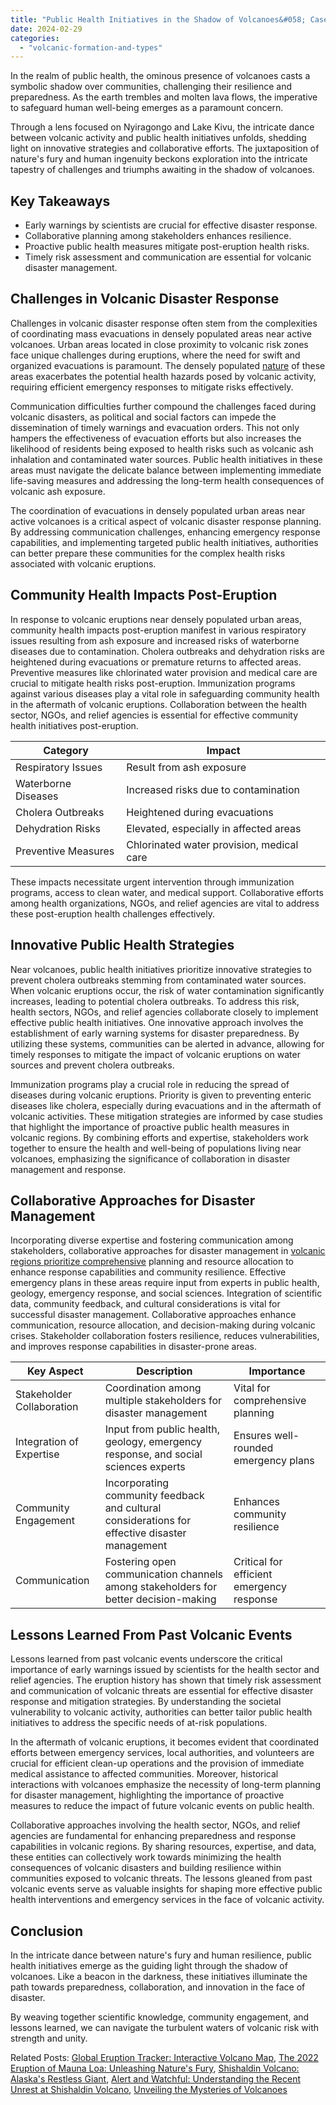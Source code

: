 ```yaml
---
title: "Public Health Initiatives in the Shadow of Volcanoes&#058; Case Studies"
date: 2024-02-29
categories: 
  - "volcanic-formation-and-types"
---
```


In the realm of public health, the ominous presence of volcanoes casts a symbolic shadow over communities, challenging their resilience and preparedness. As the earth trembles and molten lava flows, the imperative to safeguard human well-being emerges as a paramount concern.

Through a lens focused on Nyiragongo and Lake Kivu, the intricate dance between volcanic activity and public health initiatives unfolds, shedding light on innovative strategies and collaborative efforts. The juxtaposition of nature's fury and human ingenuity beckons exploration into the intricate tapestry of challenges and triumphs awaiting in the shadow of volcanoes.

## Key Takeaways

- Early warnings by scientists are crucial for effective disaster response.
- Collaborative planning among stakeholders enhances resilience.
- Proactive public health measures mitigate post-eruption health risks.
- Timely risk assessment and communication are essential for volcanic disaster management.

## Challenges in Volcanic Disaster Response

Challenges in volcanic disaster response often stem from the complexities of coordinating mass evacuations in densely populated areas near active volcanoes. Urban areas located in close proximity to volcanic risk zones face unique challenges during eruptions, where the need for swift and organized evacuations is paramount. The densely populated [nature](https://magmamatters.com/the-art-and-science-of-volcano-monitoring/ "The Art and Science of Volcano Monitoring") of these areas exacerbates the potential health hazards posed by volcanic activity, requiring efficient emergency responses to mitigate risks effectively.

Communication difficulties further compound the challenges faced during volcanic disasters, as political and social factors can impede the dissemination of timely warnings and evacuation orders. This not only hampers the effectiveness of evacuation efforts but also increases the likelihood of residents being exposed to health risks such as volcanic ash inhalation and contaminated water sources. Public health initiatives in these areas must navigate the delicate balance between implementing immediate life-saving measures and addressing the long-term health consequences of volcanic ash exposure.

The coordination of evacuations in densely populated urban areas near active volcanoes is a critical aspect of volcanic disaster response planning. By addressing communication challenges, enhancing emergency response capabilities, and implementing targeted public health initiatives, authorities can better prepare these communities for the complex health risks associated with volcanic eruptions.

## Community Health Impacts Post-Eruption

In response to volcanic eruptions near densely populated urban areas, community health impacts post-eruption manifest in various respiratory issues resulting from ash exposure and increased risks of waterborne diseases due to contamination. Cholera outbreaks and dehydration risks are heightened during evacuations or premature returns to affected areas. Preventive measures like chlorinated water provision and medical care are crucial to mitigate health risks post-eruption. Immunization programs against various diseases play a vital role in safeguarding community health in the aftermath of volcanic eruptions. Collaboration between the health sector, NGOs, and relief agencies is essential for effective community health initiatives post-eruption.

| Category | Impact |
| --- | --- |
| Respiratory Issues | Result from ash exposure |
| Waterborne Diseases | Increased risks due to contamination |
| Cholera Outbreaks | Heightened during evacuations |
| Dehydration Risks | Elevated, especially in affected areas |
| Preventive Measures | Chlorinated water provision, medical care |

These impacts necessitate urgent intervention through immunization programs, access to clean water, and medical support. Collaborative efforts among health organizations, NGOs, and relief agencies are vital to address these post-eruption health challenges effectively.

## Innovative Public Health Strategies

Near volcanoes, public health initiatives prioritize innovative strategies to prevent cholera outbreaks stemming from contaminated water sources. When volcanic eruptions occur, the risk of water contamination significantly increases, leading to potential cholera outbreaks. To address this risk, health sectors, NGOs, and relief agencies collaborate closely to implement effective public health initiatives. One innovative approach involves the establishment of early warning systems for disaster preparedness. By utilizing these systems, communities can be alerted in advance, allowing for timely responses to mitigate the impact of volcanic eruptions on water sources and prevent cholera outbreaks.

Immunization programs play a crucial role in reducing the spread of diseases during volcanic eruptions. Priority is given to preventing enteric diseases like cholera, especially during evacuations and in the aftermath of volcanic activities. These mitigation strategies are informed by case studies that highlight the importance of proactive public health measures in volcanic regions. By combining efforts and expertise, stakeholders work together to ensure the health and well-being of populations living near volcanoes, emphasizing the significance of collaboration in disaster management and response.

## Collaborative Approaches for Disaster Management

Incorporating diverse expertise and fostering communication among stakeholders, collaborative approaches for disaster management in [volcanic regions prioritize comprehensive](https://magmamatters.com/understanding-volcanic-formation-a-comprehensive-guide/ "Understanding Volcanic Formation: A Comprehensive Guide") planning and resource allocation to enhance response capabilities and community resilience. Effective emergency plans in these areas require input from experts in public health, geology, emergency response, and social sciences. Integration of scientific data, community feedback, and cultural considerations is vital for successful disaster management. Collaborative approaches enhance communication, resource allocation, and decision-making during volcanic crises. Stakeholder collaboration fosters resilience, reduces vulnerabilities, and improves response capabilities in disaster-prone areas.

| Key Aspect | Description | Importance |
| --- | --- | --- |
| Stakeholder Collaboration | Coordination among multiple stakeholders for disaster management | Vital for comprehensive planning |
| Integration of Expertise | Input from public health, geology, emergency response, and social sciences experts | Ensures well-rounded emergency plans |
| Community Engagement | Incorporating community feedback and cultural considerations for effective disaster management | Enhances community resilience |
| Communication | Fostering open communication channels among stakeholders for better decision-making | Critical for efficient emergency response |

## Lessons Learned From Past Volcanic Events

Lessons learned from past volcanic events underscore the critical importance of early warnings issued by scientists for the health sector and relief agencies. The eruption history has shown that timely risk assessment and communication of volcanic threats are essential for effective disaster response and mitigation strategies. By understanding the societal vulnerability to volcanic activity, authorities can better tailor public health initiatives to address the specific needs of at-risk populations.

In the aftermath of volcanic eruptions, it becomes evident that coordinated efforts between emergency services, local authorities, and volunteers are crucial for efficient clean-up operations and the provision of immediate medical assistance to affected communities. Moreover, historical interactions with volcanoes emphasize the necessity of long-term planning for disaster management, highlighting the importance of proactive measures to reduce the impact of future volcanic events on public health.

Collaborative approaches involving the health sector, NGOs, and relief agencies are fundamental for enhancing preparedness and response capabilities in volcanic regions. By sharing resources, expertise, and data, these entities can collectively work towards minimizing the health consequences of volcanic disasters and building resilience within communities exposed to volcanic threats. The lessons gleaned from past volcanic events serve as valuable insights for shaping more effective public health interventions and emergency services in the face of volcanic activity.

## Conclusion

In the intricate dance between nature's fury and human resilience, public health initiatives emerge as the guiding light through the shadow of volcanoes. Like a beacon in the darkness, these initiatives illuminate the path towards preparedness, collaboration, and innovation in the face of disaster.

By weaving together scientific knowledge, community engagement, and lessons learned, we can navigate the turbulent waters of volcanic risk with strength and unity.

Related Posts: [Global Eruption Tracker: Interactive Volcano Map](https://magmamatters.com/global-eruption-tracker-interactive-volcano-map/), [The 2022 Eruption of Mauna Loa: Unleashing Nature's Fury](https://magmamatters.com/the-2022-eruption-of-mauna-loa-unleashing-natures-fury/), [Shishaldin Volcano: Alaska's Restless Giant](https://magmamatters.com/shishaldin-volcano-alaskas-restless-giant/), [Alert and Watchful: Understanding the Recent Unrest at Shishaldin Volcano](https://magmamatters.com/alert-and-watchful-understanding-the-recent-unrest-at-shishaldin-volcano/), [Unveiling the Mysteries of Volcanoes](https://magmamatters.com/unveiling-the-mysteries-of-volcanoes/)

